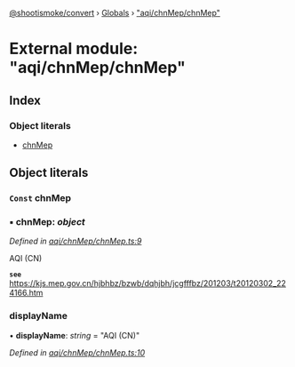 [@shootismoke/convert](../README.md) › [Globals](../globals.md) › ["aqi/chnMep/chnMep"](_aqi_chnmep_chnmep_.md)

# External module: "aqi/chnMep/chnMep"

## Index

### Object literals

* [chnMep](_aqi_chnmep_chnmep_.md#const-chnmep)

## Object literals

### `Const` chnMep

### ▪ **chnMep**: *object*

*Defined in [aqi/chnMep/chnMep.ts:9](https://github.com/shootismoke/common/blob/abfb8ac/packages/convert/src/aqi/chnMep/chnMep.ts#L9)*

AQI (CN)

**`see`** https://kjs.mep.gov.cn/hjbhbz/bzwb/dqhjbh/jcgfffbz/201203/t20120302_224166.htm

###  displayName

• **displayName**: *string* = "AQI (CN)"

*Defined in [aqi/chnMep/chnMep.ts:10](https://github.com/shootismoke/common/blob/abfb8ac/packages/convert/src/aqi/chnMep/chnMep.ts#L10)*
